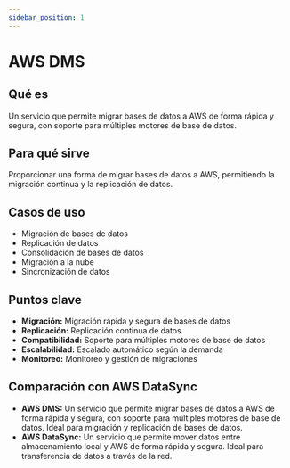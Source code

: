```yaml
---
sidebar_position: 1
---
```


# AWS DMS

## Qué es
Un servicio que permite migrar bases de datos a AWS de forma rápida y segura, con soporte para múltiples motores de base de datos.

## Para qué sirve
Proporcionar una forma de migrar bases de datos a AWS, permitiendo la migración continua y la replicación de datos.

## Casos de uso
- Migración de bases de datos
- Replicación de datos
- Consolidación de bases de datos
- Migración a la nube
- Sincronización de datos

## Puntos clave
- **Migración:** Migración rápida y segura de bases de datos
- **Replicación:** Replicación continua de datos
- **Compatibilidad:** Soporte para múltiples motores de base de datos
- **Escalabilidad:** Escalado automático según la demanda
- **Monitoreo:** Monitoreo y gestión de migraciones

## Comparación con AWS DataSync
- **AWS DMS:** Un servicio que permite migrar bases de datos a AWS de forma rápida y segura, con soporte para múltiples motores de base de datos. Ideal para migración y replicación de bases de datos.
- **AWS DataSync:** Un servicio que permite mover datos entre almacenamiento local y AWS de forma rápida y segura. Ideal para transferencia de datos a través de la red. 